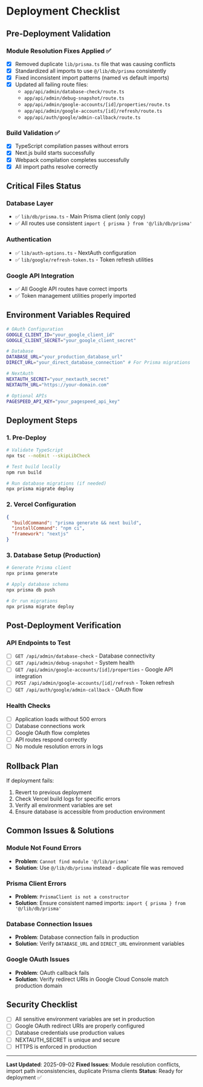 # Deployment Checklist

## Pre-Deployment Validation

### Module Resolution Fixes Applied ✅
- [x] Removed duplicate `lib/prisma.ts` file that was causing conflicts
- [x] Standardized all imports to use `@/lib/db/prisma` consistently
- [x] Fixed inconsistent import patterns (named vs default imports)
- [x] Updated all failing route files:
  - `app/api/admin/database-check/route.ts`
  - `app/api/admin/debug-snapshot/route.ts` 
  - `app/api/admin/google-accounts/[id]/properties/route.ts`
  - `app/api/admin/google-accounts/[id]/refresh/route.ts`
  - `app/api/auth/google/admin-callback/route.ts`

### Build Validation ✅
- [x] TypeScript compilation passes without errors
- [x] Next.js build starts successfully
- [x] Webpack compilation completes successfully
- [x] All import paths resolve correctly

## Critical Files Status

### Database Layer
- ✅ `lib/db/prisma.ts` - Main Prisma client (only copy)
- ✅ All routes use consistent `import { prisma } from '@/lib/db/prisma'`

### Authentication 
- ✅ `lib/auth-options.ts` - NextAuth configuration
- ✅ `lib/google/refresh-token.ts` - Token refresh utilities

### Google API Integration
- ✅ All Google API routes have correct imports
- ✅ Token management utilities properly imported

## Environment Variables Required

```bash
# OAuth Configuration
GOOGLE_CLIENT_ID="your_google_client_id"
GOOGLE_CLIENT_SECRET="your_google_client_secret"

# Database
DATABASE_URL="your_production_database_url"
DIRECT_URL="your_direct_database_connection" # For Prisma migrations

# NextAuth
NEXTAUTH_SECRET="your_nextauth_secret"
NEXTAUTH_URL="https://your-domain.com"

# Optional APIs
PAGESPEED_API_KEY="your_pagespeed_api_key"
```

## Deployment Steps

### 1. Pre-Deploy
```bash
# Validate TypeScript
npx tsc --noEmit --skipLibCheck

# Test build locally
npm run build

# Run database migrations (if needed)
npx prisma migrate deploy
```

### 2. Vercel Configuration
```json
{
  "buildCommand": "prisma generate && next build",
  "installCommand": "npm ci",
  "framework": "nextjs"
}
```

### 3. Database Setup (Production)
```bash
# Generate Prisma client
npx prisma generate

# Apply database schema
npx prisma db push

# Or run migrations
npx prisma migrate deploy
```

## Post-Deployment Verification

### API Endpoints to Test
- [ ] `GET /api/admin/database-check` - Database connectivity
- [ ] `GET /api/admin/debug-snapshot` - System health 
- [ ] `GET /api/admin/google-accounts/[id]/properties` - Google API integration
- [ ] `POST /api/admin/google-accounts/[id]/refresh` - Token refresh
- [ ] `GET /api/auth/google/admin-callback` - OAuth flow

### Health Checks
- [ ] Application loads without 500 errors
- [ ] Database connections work
- [ ] Google OAuth flow completes
- [ ] API routes respond correctly
- [ ] No module resolution errors in logs

## Rollback Plan

If deployment fails:
1. Revert to previous deployment
2. Check Vercel build logs for specific errors
3. Verify all environment variables are set
4. Ensure database is accessible from production environment

## Common Issues & Solutions

### Module Not Found Errors
- **Problem**: `Cannot find module '@/lib/prisma'`
- **Solution**: Use `@/lib/db/prisma` instead - duplicate file was removed

### Prisma Client Errors
- **Problem**: `PrismaClient is not a constructor`
- **Solution**: Ensure consistent named imports: `import { prisma } from '@/lib/db/prisma'`

### Database Connection Issues
- **Problem**: Database connection fails in production
- **Solution**: Verify `DATABASE_URL` and `DIRECT_URL` environment variables

### Google OAuth Issues
- **Problem**: OAuth callback fails
- **Solution**: Verify redirect URIs in Google Cloud Console match production domain

## Security Checklist

- [ ] All sensitive environment variables are set in production
- [ ] Google OAuth redirect URIs are properly configured
- [ ] Database credentials use production values
- [ ] NEXTAUTH_SECRET is unique and secure
- [ ] HTTPS is enforced in production

---

**Last Updated**: 2025-09-02
**Fixed Issues**: Module resolution conflicts, import path inconsistencies, duplicate Prisma clients
**Status**: Ready for deployment ✅